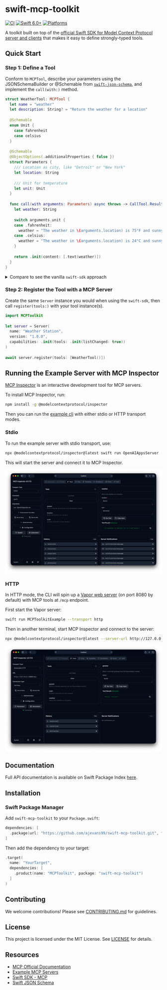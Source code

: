 # swift-mcp-toolkit

[![CI](https://github.com/ajevans99/swift-mcp-toolkit/actions/workflows/ci.yml/badge.svg)](https://github.com/ajevans99/swift-mcp-toolkit/actions/workflows/ci.yml)
[![Swift 6.0+](https://img.shields.io/badge/Swift-6.0+-orange.svg)](https://swift.org)
[![Platforms](https://img.shields.io/badge/platforms-iOS%20%7C%20macOS%20%7C%20tvOS%20%7C%20watchOS%20%7C%20Linux-lightgrey.svg)](https://swift.org)

A toolkit built on top of the [official Swift SDK for Model Context Protocol server and clients](https://github.com/modelcontextprotocol/swift-sdk) that makes it easy to define strongly-typed tools.

## Quick Start

### Step 1: Define a Tool

Conform to `MCPTool`, describe your parameters using the JSONSchemaBuilder or @Schemable from [`swift-json-schema`](https://github.com/ajevans99/swift-json-schema), and implement the `call(with:)` method.

```swift
struct WeatherTool: MCPTool {
  let name = "weather"
  let description: String? = "Return the weather for a location"

  @Schemable
  enum Unit {
    case fahrenheit
    case celsius
  }

  @Schemable
  @ObjectOptions(.additionalProperties { false })
  struct Parameters {
    /// Location as city, like "Detroit" or "New York"
    let location: String

    /// Unit for temperature
    let unit: Unit
  }

  func call(with arguments: Parameters) async throws -> CallTool.Result {
    let weather: String

    switch arguments.unit {
    case .fahrenheit:
      weather = "The weather in \(arguments.location) is 75°F and sunny."
    case .celsius:
      weather = "The weather in \(arguments.location) is 24°C and sunny."
    }

    return .init(content: [.text(weather)])
  }
}
```

<details>
<summary>Compare to see the vanilla <code>swift-sdk</code> approach</summary>

```swift
// Example/Sources/MCPToolkitExample/Tools/VanillaWeatherTool.swift
import MCP

struct VanillaWeatherTool {
  static let name = "weather"

  static func configure(server: Server) async {
    await server.withMethodHandler(ListTools.self) { _ in
      let tools = [
        Tool(
          name: Self.name,
          description: "Return the weather for a location",
          inputSchema: .object([
            "type": .string("object"),
            "additionalProperties": .bool(false),
            "properties": .object([
              "location": .object([
                "type": .string("string"),
                "description": .string("Location as city, like \"Detroit\" or \"New York\""),
              ]),
              "unit": .object([
                "type": .string("string"),
                "enum": .array(["fahrenheit", "celsius"].map { .string($0) }),
                "description": .string("Unit for temperature"),
              ]),
            ]),
            "required": .array([.string("location"), .string("unit")]),
          ])
        )
      ]
      return .init(tools: tools)
    }

    await server.withMethodHandler(CallTool.self) { params async in
      guard let arguments = params.arguments else {
        return .init(
          content: [.text("Missing arguments for tool \(Self.name)")],
          isError: true
        )
      }

      guard
        case .string(let location)? = arguments["location"],
        case .string(let unit)? = arguments["unit"]
      else {
        return .init(
          content: [.text("Arguments for tool \(Self.name) failed validation.")],
          isError: true
        )
      }

      let summary: String
      switch unit {
      case "fahrenheit":
        summary = "The weather in \(location) is 75°F and sunny."
      case "celsius":
        summary = "The weather in \(location) is 24°C and sunny."
      default:
        return .init(
          content: [.text("Arguments for tool \(Self.name) failed validation.")],
          isError: true
        )
      }

      return .init(content: [.text(summary)])
    }
  }
}
```

</details>

### Step 2: Register the Tool with a MCP Server

Create the same `Server` instance you would when using the `swift-sdk`, then call `register(tools:)` with your tool instance(s).

```swift
import MCPToolkit

let server = Server(
  name: "Weather Station",
  version: "1.0.0",
  capabilities: .init(tools: .init(listChanged: true))
)

await server.register(tools: [WeatherTool()])
```

## Running the Example Server with MCP Inspector

[MCP Inspector](https://modelcontextprotocol.io/docs/tools/inspector) is an interactive development tool for MCP servers.

To install MCP Inspector, run:

```bash
npm install -g @modelcontextprotocol/inspector
```

Then you can run the [example cli](./Example) with either stdio or HTTP transport modes.

### Stdio

To run the example server with stdio transport, use:

```bash
npx @modelcontextprotocol/inspector@latest swift run OpenAIAppsServer --transport stdio
```

This will start the server and connect it to MCP Inspector.

![MCP Inspector screenshot (STDIO mode)](./docs/images/mcp-inspector-stdio.png)

### HTTP

In HTTP mode, the CLI will spin up a [Vapor web server](https://vapor.codes) (on port 8080 by default) with MCP tools at `/mcp` endpoint.

First start the Vapor server:

```bash
swift run MCPToolkitExample --transport http
```

Then in another terminal, start MCP Inspector and connect to the server:

```bash
npx @modelcontextprotocol/inspector@latest --server-url http://127.0.0.1:8080/mcp --transport http
```

![MCP Inspector screenshot (HTTP mode)](./docs/images/mcp-inspector-http.png)

## Documentation

Full API documentation is available on Swift Package Index [here](https://swiftpackageindex.com/ajevans99.swift-mcp-toolkit).

## Installation

### Swift Package Manager

Add `swift-mcp-toolkit` to your `Package.swift`:

```swift
dependencies: [
  .package(url: "https://github.com/ajevans99/swift-mcp-toolkit.git", from: "0.1.0")
]
```

Then add the dependency to your target:

```swift
.target(
  name: "YourTarget",
  dependencies: [
    .product(name: "MCPToolkit", package: "swift-mcp-toolkit")
  ]
)
```

## Contributing

We welcome contributions! Please see [CONTRIBUTING.md](CONTRIBUTING.md) for guidelines.

## License

This project is licensed under the MIT License. See [LICENSE](LICENSE) for details.

## Resources

- [MCP Official Documentation](https://modelcontextprotocol.io/docs)
- [Example MCP Servers](https://github.com/modelcontextprotocol/servers)
- [Swift SDK - MCP](https://github.com/modelcontextprotocol/swift-sdk)
- [Swift JSON Schema](https://github.com/ajevans99/swift-json-schema)

